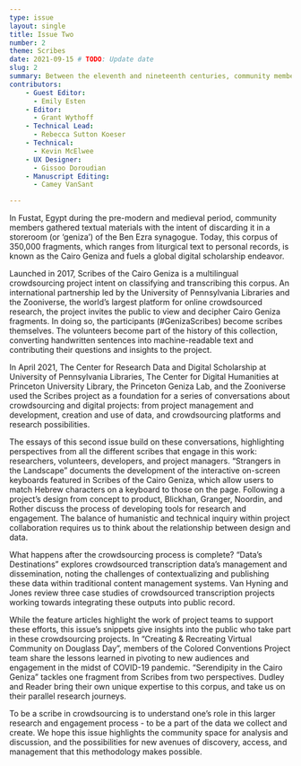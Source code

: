 ```yaml
---
type: issue
layout: single
title: Issue Two
number: 2
theme: Scribes
date: 2021-09-15 # TODO: Update date
slug: 2
summary: Between the eleventh and nineteenth centuries, community members in Fustat, Egypt discarded textual materials in a storeroom (or ‘geniza’) of the Ben Ezra synagogue.  # TODO: Verify that Emily is okay with this final wording
contributors:
    - Guest Editor:
      - Emily Esten
    - Editor:
      - Grant Wythoff
    - Technical Lead:
      - Rebecca Sutton Koeser
    - Technical:
      - Kevin McElwee
    - UX Designer:
      - Gissoo Doroudian
    - Manuscript Editing:
      - Camey VanSant

---
```


In Fustat, Egypt during the pre-modern and medieval period, community members gathered textual materials with the intent of discarding it in a storeroom (or ‘geniza’) of the Ben Ezra synagogue. Today, this corpus of 350,000 fragments, which ranges from liturgical text to personal records, is known as the Cairo Geniza and fuels a global digital scholarship endeavor.

Launched in 2017, Scribes of the Cairo Geniza is a multilingual crowdsourcing project intent on classifying and transcribing this corpus. An international partnership led by the University of Pennsylvania Libraries and the Zooniverse, the world’s largest platform for online crowdsourced research, the project invites the public to view and decipher Cairo Geniza fragments. In doing so, the participants (#GenizaScribes) become scribes themselves. The volunteers become part of the history of this collection, converting handwritten sentences into machine-readable text and contributing their questions and insights to the project.

In April 2021, The Center for Research Data and Digital Scholarship at University of Pennsylvania Libraries, The Center for Digital Humanities at Princeton University Library, the Princeton Geniza Lab, and the Zooniverse used the Scribes project as a foundation for a series of conversations about crowdsourcing and digital projects: from project management and development, creation and use of data, and crowdsourcing platforms and research possibilities.

The essays of this second issue build on these conversations, highlighting perspectives from all the different scribes that engage in this work: researchers, volunteers, developers, and project managers. “Strangers in the Landscape” documents the development of the interactive on-screen keyboards featured in Scribes of the Cairo Geniza, which allow users to match Hebrew characters on a keyboard to those on the page. Following a project’s design from concept to product, Blickhan, Granger, Noordin, and Rother discuss the process of developing tools for research and engagement. The balance of humanistic and technical inquiry within project collaboration requires us to think about the relationship between design and data.

What happens after the crowdsourcing process is complete? “Data’s Destinations” explores crowdsourced transcription data’s management and dissemination, noting the challenges of contextualizing and publishing these data within traditional content management systems. Van Hyning and Jones review three case studies of crowdsourced transcription projects working towards integrating these outputs into public record.

While the feature articles highlight the work of project teams to support these efforts, this issue’s snippets give insights into the public who take part in these crowdsourcing projects. In “Creating & Recreating Virtual Community on Douglass Day”, members of the Colored Conventions Project team share the lessons learned in pivoting to new audiences and engagement in the midst of COVID-19 pandemic. “Serendipity in the Cairo Geniza” tackles one fragment from Scribes from two perspectives. Dudley and Reader bring their own unique expertise to this corpus, and take us on their parallel research journeys.

To be a scribe in crowdsourcing is to understand one’s role in this larger research and engagement process - to be a part of the data we collect and create. We hope this issue highlights the community space for analysis and discussion, and the possibilities for new avenues of discovery, access, and management that this methodology makes possible.

